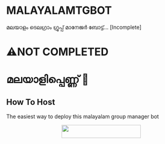 # MALAYALAMTGBOT
മലയാളം ടെലഗ്രാം ഗ്രൂപ്പ്‌ മാനേജർ ബോട്ട്... [Incomplete]
# ⚠️NOT COMPLETED 
# മലയാളിപ്പെണ്ണ് 💌

## How To Host
The easiest way to deploy this malayalam group manager bot
<p align="center"><a href="https://heroku.com/deploy?template=https://github.com/a-dark-prince/malayalamtgbot"> <img src="https://img.shields.io/badge/Deploy%20To%20Heroku-blueviolet?style=for-the-badge&logo=heroku" width="210" height="34.45"/></a></p>
